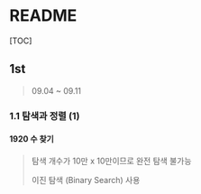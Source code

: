 # README

[TOC]

## 1st



> 09.04 ~ 09.11



### 1.1 탐색과 정렬 (1)



#### 1920 수 찾기

> 탐색 개수가 10만 x 10만이므로 완전 탐색 불가능
>
> 이진 탐색 (Binary Search) 사용